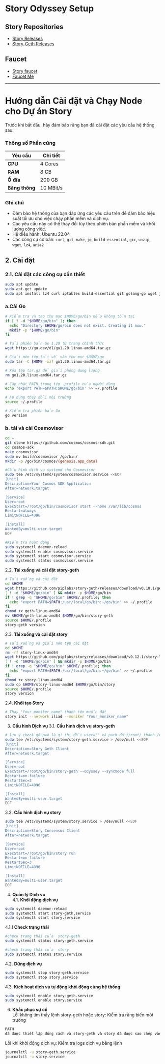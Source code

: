 # Story Odyssey Setup

## **Story Repositories**
- [Story Releases](https://github.com/piplabs/story/releases/)
- [Story-Geth Releases](https://github.com/piplabs/story-geth/releases)

## **Faucet**
- [Story faucet](https://faucet.story.foundation/)
- [Faucet Me](https://story.faucetme.pro/)
---

# Hướng dẫn Cài đặt và Chạy Node cho Dự án Story

Trước khi bắt đầu, hãy đảm bảo rằng bạn đã cài đặt các yêu cầu hệ thống sau:

### **Thông số Phần cứng**

| **Yêu cầu** | **Chi tiết** |
|-------------|--------------|
| **CPU**     | 4 Cores      |
| **RAM**     | 8 GB         |
| **Ổ đĩa**   | 200 GB       |
| **Băng thông** | 10 MBit/s  |

### **Ghi chú**

- Đảm bảo hệ thống của bạn đáp ứng các yêu cầu trên để đảm bảo hiệu suất tối ưu cho việc chạy phần mềm và dịch vụ.
- Các yêu cầu này có thể thay đổi tùy theo phiên bản phần mềm và khối lượng công việc.
- Hệ điều hành: Ubuntu 22.04
- Các công cụ cơ bản: `curl`, `git`, `make`, `jq`, `build-essential`, `gcc`, `unzip`, `wget`, `lz4`, `aria2`

## 2. Cài đặt

### 2.1. Cài đặt các công cụ cần thiết
```bash
sudo apt update
sudo apt-get update
sudo apt install lz4 curl iptables build-essential git golang-go wget jq make gcc nano tmux htop nvme-cli pkg-config libssl-dev libleveldb-dev tar clang bsdmainutils ncdu unzip libleveldb-dev -y
```
### a.Cài Go
```bash
# Kiểm tra và tạo thư mục $HOME/go/bin nếu không tồn tại
if [ ! -d "$HOME/go/bin" ]; then
  echo "Directory $HOME/go/bin does not exist. Creating it now."
  mkdir -p "$HOME/go/bin"
fi

# Tải phiên bản Go 1.20 từ trang chính thức
wget https://go.dev/dl/go1.20.linux-amd64.tar.gz

# Giải nén tệp tải về vào thư mục $HOME/go
sudo tar -C $HOME -xzf go1.20.linux-amd64.tar.gz

# Xóa tệp tar.gz để giải phóng dung lượng
rm go1.20.linux-amd64.tar.gz

# Cập nhật PATH trong tệp .profile của người dùng
echo 'export PATH=$PATH:$HOME/go/bin' >> ~/.profile

# Áp dụng thay đổi môi trường
source ~/.profile

# Kiểm tra phiên bản Go
go version

````
### b. tải và cài Cosmovisor
```bash
cd ~
git clone https://github.com/cosmos/cosmos-sdk.git
cd cosmos-sdk
make cosmovisor
sudo mv build/cosmovisor /go/bin/
mkdir -p /go/bin/cosmos/{genesis,app_data}

#Cấu hình dịch vụ systemd cho Cosmovisor
sudo tee /etc/systemd/system/cosmovisor.service <<EOF
[Unit]
Description=Your Cosmos SDK Application
After=network.target

[Service]
User=root
ExecStart=/root/go/bin/cosmovisor start --home /var/lib/cosmos
Restart=always
LimitNOFILE=4096

[Install]
WantedBy=multi-user.target
EOF

#Kiểm tra hoạt động
sudo systemctl daemon-reload
sudo systemctl enable cosmovisor.service
sudo systemctl start cosmovisor.service
sudo systemctl status cosmovisor.service

````
2.2. **Tải xuống và cài đặt story-geth**
```bash
# Tải xuống và cài đặt
cd $HOME
wget https://github.com/piplabs/story-geth/releases/download/v0.10.1/geth-linux-amd64
[ ! -d "$HOME/go/bin" ] && mkdir -p $HOME/go/bin
if ! grep -q "$HOME/go/bin" $HOME/.profile; then
  echo "export PATH=$PATH:/usr/local/go/bin:~/go/bin" >> ~/.profile
fi
chmod +x geth-linux-amd64
mv $HOME/geth-linux-amd64 $HOME/go/bin/story-geth
source $HOME/.profile
story-geth version
````
2.3. **Tải xuống và cài đặt story**
```bash
# Tải xuống và giải nén tệp cài đặt
cd $HOME
rm -rf story-linux-amd64
wget https://github.com/piplabs/story/releases/download/v0.12.1/story-linux-amd64
[ ! -d "$HOME/go/bin" ] && mkdir -p $HOME/go/bin
if ! grep -q "$HOME/go/bin" $HOME/.profile; then
  echo "export PATH=$PATH:/usr/local/go/bin:~/go/bin" >> ~/.profile
fi
chmod +x story-linux-amd64
sudo cp $HOME/story-linux-amd64 $HOME/go/bin/story
source $HOME/.profile
story version
````

2.4. **Khởi tạo Story**
```bash
# Thay "Your_moniker_name" thành tên muốn đặt
story init --network iliad --moniker "Your_moniker_name"
````
3. **Cấu hình Dịch vụ**
3.1. **Cấu hình dịch vụ story-geth**
```bash
# lưu ý check gõ pwd là gì thì đổi user="" và pach đổi/root/ thành /user/
sudo tee /etc/systemd/system/story-geth.service > /dev/null <<EOF
[Unit]
Description=Story Geth Client
After=network.target

[Service]
User=root
ExecStart=/root/go/bin/story-geth --odyssey --syncmode full
Restart=on-failure
RestartSec=3
LimitNOFILE=4096

[Install]
WantedBy=multi-user.target
EOF
````
3.2. **Cấu hình dịch vụ story**
```bash
sudo tee /etc/systemd/system/story.service > /dev/null <<EOF
[Unit]
Description=Story Consensus Client
After=network.target

[Service]
User=root
ExecStart=/root/go/bin/story run
Restart=on-failure
RestartSec=3
LimitNOFILE=4096

[Install]
WantedBy=multi-user.target
EOF
````
4. **Quản lý Dịch vụ**  
4.1. **Khởi động dịch vụ**
```bash
sudo systemctl daemon-reload
sudo systemctl start story-geth.service
sudo systemctl start story.service
````
4.1.1 **Check trạng thái**
```bash
#check trạng thái của  story-geth
sudo systemctl status story-geth.service

#check trạng thái của  story
sudo systemctl status story.service
````
4.2. **Dừng dịch vụ**
```bash
sudo systemctl stop story-geth.service
sudo systemctl stop story.service
````
4.3. **Kích hoạt dịch vụ tự động khởi động cùng hệ thống**
```bash
sudo systemctl enable story-geth.service
sudo systemctl enable story.service
````
6. **Khắc phục sự cố**  
Lỗi không tìm thấy lệnh story-geth hoặc story: Kiểm tra rằng biến môi trường
```bash
PATH
đã được thiết lập đúng cách và story-geth và story đã được sao chép vào thư mục $HOME/go/bin chưa?
````
Lỗi khi khởi động dịch vụ: Kiểm tra logs dịch vụ bằng lệnh 
```bash
journalctl -u story-geth.service
journalctl -u story.service
````
